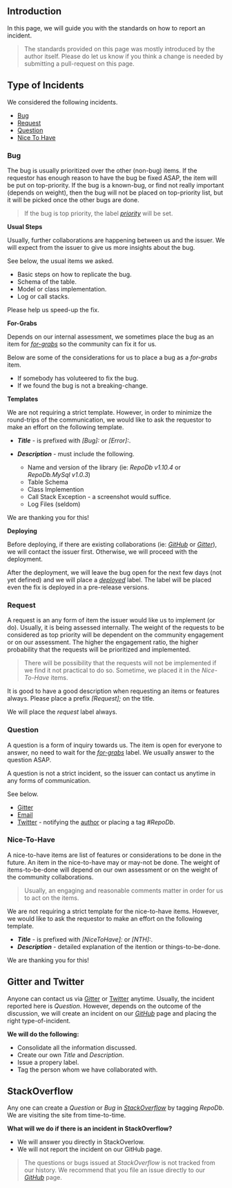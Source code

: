 ## Introduction

In this page, we will guide you with the standards on how to report an incident.

> The standards provided on this page was mostly introduced by the author itself. Please do let us know if you think a change is needed by submitting a pull-request on this page.

## Type of Incidents

We considered the following incidents.

- [Bug](https://github.com/mikependon/RepoDb/blob/master/RepoDb.Docs/Reporting%20an%20Incident.md#bug)
- [Request](https://github.com/mikependon/RepoDb/blob/master/RepoDb.Docs/Reporting%20an%20Incident.md#request)
- [Question](https://github.com/mikependon/RepoDb/blob/master/RepoDb.Docs/Reporting%20an%20Incident.md#question)
- [Nice To Have](https://github.com/mikependon/RepoDb/blob/master/RepoDb.Docs/Reporting%20an%20Incident.md#nice-to-have)

### Bug

The bug is usually prioritized over the other (non-bug) items. If the requestor has enough reason to have the bug be fixed ASAP, the item will be put on top-priority. If the bug is a known-bug, or find not really important (depends on weight), then the bug will not be placed on top-priority list, but it will be picked once the other bugs are done.

> If the bug is top priority, the label [*priority*](https://github.com/mikependon/RepoDb/issues?q=is%3Aissue+is%3Aopen+label%3Apriority) will be set.

**Usual Steps**

Usually, further collaborations are happening between us and the issuer. We will expect from the issuer to give us more insights about the bug.
	
See below, the usual items we asked.

- Basic steps on how to replicate the bug.
- Schema of the table.
- Model or class implementation.
- Log or call stacks.

Please help us speed-up the fix.

**For-Grabs**

Depends on our internal assessment, we sometimes place the bug as an item for [*for-grabs*](https://github.com/mikependon/RepoDb/issues?q=is%3Aissue+is%3Aopen+label%3A%22for+grabs%22) so the community can fix it for us.

Below are some of the considerations for us to place a bug as a *for-grabs* item.

- If somebody has voluteered to fix the bug.
- If we found the bug is not a breaking-change.

**Templates**

We are not requiring a strict template. However, in order to minimize the round-trips of the communication, we would like to ask the requestor to make an effort on the following template.

- ***Title*** - is prefixed with *[Bug]:* or *[Error]:*.
- ***Description*** - must include the following.

	- Name and version of the library (ie: *RepoDb v1.10.4* or *RepoDb.MySql v1.0.3*)
	- Table Schema
	- Class Implemention
	- Call Stack Exception - a screenshot would suffice.
	- Log Files (seldom)

We are thanking you for this!

**Deploying**

Before deploying, if there are existing collaborations (ie: [*GitHub*](https://github.com/mikependon/RepoDb/issues) or [*Gitter*](https://gitter.im/RepoDb/community)), we will contact the issuer first. Otherwise, we will proceed with the deployment.

After the deployment, we will leave the bug open for the next few days (not yet defined) and we will place a [*deployed*](https://github.com/mikependon/RepoDb/issues?q=is%3Aissue+is%3Aopen+label%3Adeployed) label. The label will be placed even the fix is deployed in a pre-release versions.

### Request

A request is an any form of item the issuer would like us to implement (or do). Usually, it is being assessed internally. The weight of the requests to be considered as top priority will be dependent on the community engagement or on our assessment. The higher the engagement ratio, the higher probability that the requests will be prioritized and implemented.

> There will be possibility that the requests will not be implemented if we find it not practical to do so. Sometime, we placed it in the *Nice-To-Have* items.

It is good to have a good description when requesting an items or features always. Please place a prefix *[Request];* on the title.

We will place the *request* label always.

### Question

A question is a form of inquiry towards us. The item is open for everyone to answer, no need to wait for the [*for-grabs*](https://github.com/mikependon/RepoDb/issues?q=is%3Aissue+is%3Aopen+label%3A%22for+grabs%22) label. We usually answer to the question ASAP.

A question is not a strict incident, so the issuer can contact us anytime in any forms of communication.

See below.

- [Gitter](https://gitter.im/RepoDb/community)
- [Email](https://repodb.readthedocs.io/en/latest/pages/contact.html)
- [Twitter](https://twitter.com/home) - notifying the [author](https://twitter.com/mike_pendon) or placing a tag *#RepoDb*.

### Nice-To-Have

A nice-to-have items are list of features or considerations to be done in the future. An item in the nice-to-have may or may-not be done. The weight of items-to-be-done will depend on our own assessment or on the weight of the community collaborations.

> Usually, an engaging and reasonable comments matter in order for us to act on the items.

We are not requiring a strict template for the nice-to-have items. However, we would like to ask the requestor to make an effort on the following template.

- ***Title*** - is prefixed with *[NiceToHave]:* or *[NTH]:*.
- ***Description*** - detailed explanation of the itention or things-to-be-done.

We are thanking you for this!

## Gitter and Twitter

Anyone can contact us via [Gitter](https://gitter.im/RepoDb/community) or [Twitter](https://twitter.com/home) anytime. Usually, the incident reported here is *Question*. However, depends on the outcome of the discussion, we will create an incident on our [*GitHub*](https://github.com/mikependon/RepoDb/issues) page and placing the right type-of-incident.

**We will do the following:**

- Consolidate all the information discussed.
- Create our own *Title* and *Description*.
- Issue a propery label.
- Tag the person whom we have collaborated with.

## StackOverflow

Any one can create a *Question* or *Bug* in [*StackOverflow*](https://stackoverflow.com/questions/tagged/repodb) by tagging *RepoDb*. We are visiting the site from time-to-time.

**What will we do if there is an incident in StackOverflow?**

- We will answer you directly in StackOverlow.
- We will not report the incident on our GitHub page.

> The questions or bugs issued at *StackOverflow* is not tracked from our history. We recommend that you file an issue directly to our [*GitHub*](https://github.com/mikependon/RepoDb/issues) page.